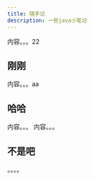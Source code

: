 ```yaml
---
title: 随手记
description: 一些java小笔记
---
```


[//]: # (一级标题只有有一个，没有的话，就是上面的title)
内容。。。22
## 刚刚
内容。。。aa
## 哈哈
内容。。。
内容。。。
## 不是吧
。。。。
